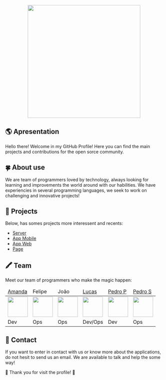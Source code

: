 <p align="center">
  <img src="https://i.ibb.co/xJZg53h/Logo-Text-Transparent-Final.png" width="360">
</p>

## 🌎 Apresentation

Hello there! Welcome in my GitHub Profile! Here you can find the main projects and contributions for the open sorce community. 

## 🍀 About use

We are team of programmers loved by technology, always looking for learning and improvements the world around with our habilities. We have experiencies in several programming languages, we seek to work on challenging and innovative projects! 

## 🧪 Projects

Below, has somes projects more interessent and recents:

- [Server](https://github.com/paseme/paseme-server)
- [App Mobile](https://github.com/paseme/paseme-app)
- [App Web](https://github.com/paseme/paseme-web)
- [Page](https://github.com/paseme/paseme-page)

## 🖍 Team

Meet our team of programmers who make the magic happen:

<table>
  <thead>
    <tr>
      <td> <a href="https://github.com/AmandaPiva"> Amanda </a> </td>
      <td> Felipe </td>
      <td> João </td>
      <td> <a href="https://github.com/Gttolla"> Lucas </a> </td>
      <td> <a href="https://github.com/Oracioo"> Pedro P </a> </td>
      <td> <a href="https://github.com/pdrusr"> Pedro S </a> </td>
    </tr>
  </thead>
  <tbody>
    <tr>
      <td> <img src="https://avatars.githubusercontent.com/u/78767589?v=4" width="64"/> </td>
      <td> <img src="https://cdn1.iconfinder.com/data/icons/user-pictures/100/unknown-512.png" width="64"/> </td>
      <td> <img src="https://cdn1.iconfinder.com/data/icons/user-pictures/100/unknown-512.png" width="64"/> </td>
      <td> <img src="https://avatars.githubusercontent.com/u/75918986?v=4" width="64"/> </td>
      <td> <img src="https://cdn1.iconfinder.com/data/icons/user-pictures/100/unknown-512.png" width="64"/> </td>
      <td> <img src="https://avatars.githubusercontent.com/u/83887299?v=4" width="64"/> </td>
    </tr> 
    <tr>
      <td> Dev </td>
      <td> Ops </td>
      <td> Ops </td>
      <td> Dev/Ops </td>
      <td> Dev </td>
      <td> Ops </td>
    </tr>
  </tbody>
</table>

## 💎 Contact

If you want to enter in contact with us or know more about the applications, do not hesit to send us an email. We are available to talk and help the some way!

💙 Thank you for visit the profile! 💚
